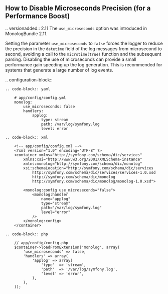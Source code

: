 How to Disable Microseconds Precision (for a Performance Boost)
---------------------------------------------------------------

.. versionadded:: 2.11
    The ``use_microseconds`` option was introduced in MonologBundle 2.11.

Setting the parameter ``use_microseconds`` to ``false`` forces the logger to reduce
the precision in the ``datetime`` field of the log messages from microsecond to second,
avoiding a call to the ``microtime(true)`` function and the subsequent parsing.
Disabling the use of microseconds can provide a small performance gain speeding up the
log generation. This is recommended for systems that generate a large number of log events.

.. configuration-block::

    .. code-block:: yaml

        # app/config/config.yml
        monolog:
            use_microseconds: false
            handlers:
                applog:
                    type: stream
                    path: /var/log/symfony.log
                    level: error

    .. code-block:: xml

        <!-- app/config/config.xml -->
        <?xml version="1.0" encoding="UTF-8" ?>
        <container xmlns="http://symfony.com/schema/dic/services"
            xmlns:xsi="http://www.w3.org/2001/XMLSchema-instance"
            xmlns:monolog="http://symfony.com/schema/dic/monolog"
            xsi:schemaLocation="http://symfony.com/schema/dic/services
                http://symfony.com/schema/dic/services/services-1.0.xsd
                http://symfony.com/schema/dic/monolog
                http://symfony.com/schema/dic/monolog/monolog-1.0.xsd">

            <monolog:config use_microseconds="false">
                <monolog:handler
                    name="applog"
                    type="stream"
                    path="/var/log/symfony.log"
                    level="error"
                />
            </monolog:config>
        </container>

    .. code-block:: php

        // app/config/config.php
        $container->loadFromExtension('monolog', array(
            'use_microseconds' => false,
            'handlers' => array(
                'applog' => array(
                    'type'  => 'stream',
                    'path'  => '/var/log/symfony.log',
                    'level' => 'error',
                ),
            ),
        ));
